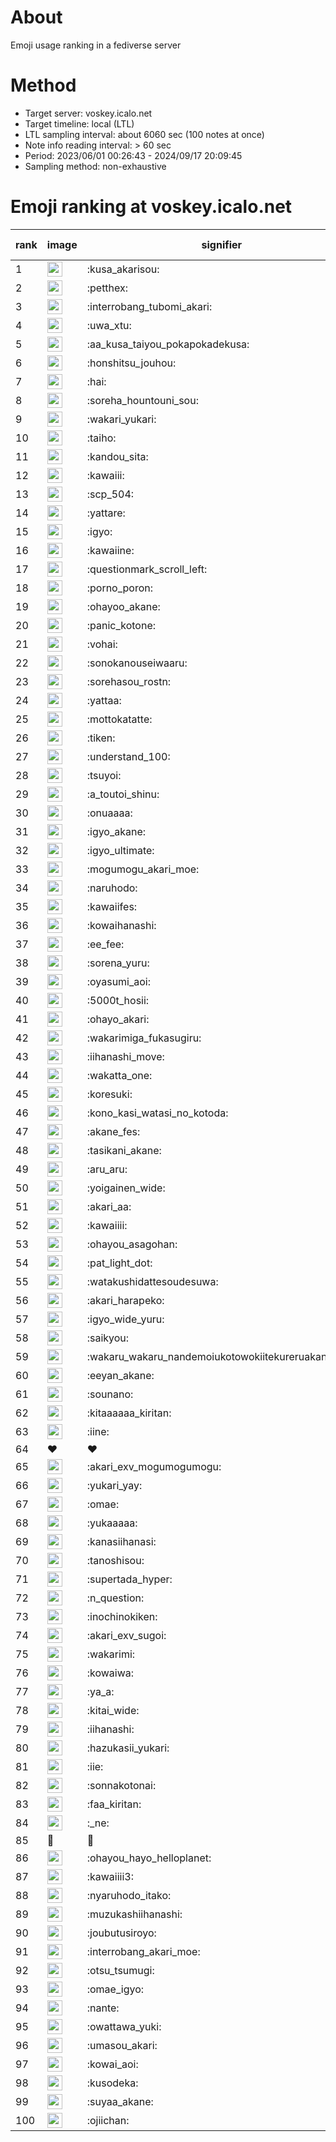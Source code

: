 # About
Emoji usage ranking in a fediverse server

# Method
- Target server: voskey.icalo.net
- Target timeline: local (LTL)
- LTL sampling interval: about 6060 sec (100 notes at once)
- Note info reading interval: > 60 sec
- Period: 2023/06/01 00:26:43 - 2024/09/17 20:09:45 
- Sampling method: non-exhaustive

# Emoji ranking at voskey.icalo.net

|rank|image|signifier|type|frequency score|
|----|----|----|----|----|
|1|<img height="24" src="https://voskey.icalo.net/emoji/kusa_akarisou.webp">|:kusa_akarisou:|custom|31720|
|2|<img height="24" src="https://voskey.icalo.net/emoji/petthex.webp">|:petthex:|custom|23943|
|3|<img height="24" src="https://voskey.icalo.net/emoji/interrobang_tubomi_akari.webp">|:interrobang_tubomi_akari:|custom|12739|
|4|<img height="24" src="https://voskey.icalo.net/emoji/uwa_xtu.webp">|:uwa_xtu:|custom|12176|
|5|<img height="24" src="https://voskey.icalo.net/emoji/aa_kusa_taiyou_pokapokadekusa.webp">|:aa_kusa_taiyou_pokapokadekusa:|custom|9849|
|6|<img height="24" src="https://voskey.icalo.net/emoji/honshitsu_jouhou.webp">|:honshitsu_jouhou:|custom|9466|
|7|<img height="24" src="https://voskey.icalo.net/emoji/hai.webp">|:hai:|custom|8142|
|8|<img height="24" src="https://voskey.icalo.net/emoji/soreha_hountouni_sou.webp">|:soreha_hountouni_sou:|custom|7193|
|9|<img height="24" src="https://voskey.icalo.net/emoji/wakari_yukari.webp">|:wakari_yukari:|custom|6917|
|10|<img height="24" src="https://voskey.icalo.net/emoji/taiho.webp">|:taiho:|custom|6772|
|11|<img height="24" src="https://voskey.icalo.net/emoji/kandou_sita.webp">|:kandou_sita:|custom|6306|
|12|<img height="24" src="https://voskey.icalo.net/emoji/kawaiii.webp">|:kawaiii:|custom|6245|
|13|<img height="24" src="https://voskey.icalo.net/emoji/scp_504.webp">|:scp_504:|custom|5837|
|14|<img height="24" src="https://voskey.icalo.net/emoji/yattare.webp">|:yattare:|custom|4626|
|15|<img height="24" src="https://voskey.icalo.net/emoji/igyo.webp">|:igyo:|custom|4600|
|16|<img height="24" src="https://voskey.icalo.net/emoji/kawaiine.webp">|:kawaiine:|custom|4587|
|17|<img height="24" src="https://voskey.icalo.net/emoji/questionmark_scroll_left.webp">|:questionmark_scroll_left:|custom|4569|
|18|<img height="24" src="https://voskey.icalo.net/emoji/porno_poron.webp">|:porno_poron:|custom|4451|
|19|<img height="24" src="https://voskey.icalo.net/emoji/ohayoo_akane.webp">|:ohayoo_akane:|custom|4294|
|20|<img height="24" src="https://voskey.icalo.net/emoji/panic_kotone.webp">|:panic_kotone:|custom|4251|
|21|<img height="24" src="https://voskey.icalo.net/emoji/vohai.webp">|:vohai:|custom|4246|
|22|<img height="24" src="https://voskey.icalo.net/emoji/sonokanouseiwaaru.webp">|:sonokanouseiwaaru:|custom|4226|
|23|<img height="24" src="https://voskey.icalo.net/emoji/sorehasou_rostn.webp">|:sorehasou_rostn:|custom|4120|
|24|<img height="24" src="https://voskey.icalo.net/emoji/yattaa.webp">|:yattaa:|custom|3811|
|25|<img height="24" src="https://voskey.icalo.net/emoji/mottokatatte.webp">|:mottokatatte:|custom|3711|
|26|<img height="24" src="https://voskey.icalo.net/emoji/tiken.webp">|:tiken:|custom|3657|
|27|<img height="24" src="https://voskey.icalo.net/emoji/understand_100.webp">|:understand_100:|custom|3629|
|28|<img height="24" src="https://voskey.icalo.net/emoji/tsuyoi.webp">|:tsuyoi:|custom|3438|
|29|<img height="24" src="https://voskey.icalo.net/emoji/a_toutoi_shinu.webp">|:a_toutoi_shinu:|custom|3415|
|30|<img height="24" src="https://voskey.icalo.net/emoji/onuaaaa.webp">|:onuaaaa:|custom|3134|
|31|<img height="24" src="https://voskey.icalo.net/emoji/igyo_akane.webp">|:igyo_akane:|custom|3002|
|32|<img height="24" src="https://voskey.icalo.net/emoji/igyo_ultimate.webp">|:igyo_ultimate:|custom|2989|
|33|<img height="24" src="https://voskey.icalo.net/emoji/mogumogu_akari_moe.webp">|:mogumogu_akari_moe:|custom|2890|
|34|<img height="24" src="https://voskey.icalo.net/emoji/naruhodo.webp">|:naruhodo:|custom|2881|
|35|<img height="24" src="https://voskey.icalo.net/emoji/kawaiifes.webp">|:kawaiifes:|custom|2866|
|36|<img height="24" src="https://voskey.icalo.net/emoji/kowaihanashi.webp">|:kowaihanashi:|custom|2740|
|37|<img height="24" src="https://voskey.icalo.net/emoji/ee_fee.webp">|:ee_fee:|custom|2716|
|38|<img height="24" src="https://voskey.icalo.net/emoji/sorena_yuru.webp">|:sorena_yuru:|custom|2671|
|39|<img height="24" src="https://voskey.icalo.net/emoji/oyasumi_aoi.webp">|:oyasumi_aoi:|custom|2664|
|40|<img height="24" src="https://voskey.icalo.net/emoji/5000t_hosii.webp">|:5000t_hosii:|custom|2537|
|41|<img height="24" src="https://voskey.icalo.net/emoji/ohayo_akari.webp">|:ohayo_akari:|custom|2472|
|42|<img height="24" src="https://voskey.icalo.net/emoji/wakarimiga_fukasugiru.webp">|:wakarimiga_fukasugiru:|custom|2450|
|43|<img height="24" src="https://voskey.icalo.net/emoji/iihanashi_move.webp">|:iihanashi_move:|custom|2434|
|44|<img height="24" src="https://voskey.icalo.net/emoji/wakatta_one.webp">|:wakatta_one:|custom|2317|
|45|<img height="24" src="https://voskey.icalo.net/emoji/koresuki.webp">|:koresuki:|custom|2285|
|46|<img height="24" src="https://voskey.icalo.net/emoji/kono_kasi_watasi_no_kotoda.webp">|:kono_kasi_watasi_no_kotoda:|custom|2275|
|47|<img height="24" src="https://voskey.icalo.net/emoji/akane_fes.webp">|:akane_fes:|custom|2270|
|48|<img height="24" src="https://voskey.icalo.net/emoji/tasikani_akane.webp">|:tasikani_akane:|custom|2237|
|49|<img height="24" src="https://voskey.icalo.net/emoji/aru_aru.webp">|:aru_aru:|custom|2230|
|50|<img height="24" src="https://voskey.icalo.net/emoji/yoigainen_wide.webp">|:yoigainen_wide:|custom|2188|
|51|<img height="24" src="https://voskey.icalo.net/emoji/akari_aa.webp">|:akari_aa:|custom|2184|
|52|<img height="24" src="https://voskey.icalo.net/emoji/kawaiiii.webp">|:kawaiiii:|custom|2146|
|53|<img height="24" src="https://voskey.icalo.net/emoji/ohayou_asagohan.webp">|:ohayou_asagohan:|custom|2140|
|54|<img height="24" src="https://voskey.icalo.net/emoji/pat_light_dot.webp">|:pat_light_dot:|custom|2139|
|55|<img height="24" src="https://voskey.icalo.net/emoji/watakushidattesoudesuwa.webp">|:watakushidattesoudesuwa:|custom|2130|
|56|<img height="24" src="https://voskey.icalo.net/emoji/akari_harapeko.webp">|:akari_harapeko:|custom|2079|
|57|<img height="24" src="https://voskey.icalo.net/emoji/igyo_wide_yuru.webp">|:igyo_wide_yuru:|custom|2047|
|58|<img height="24" src="https://voskey.icalo.net/emoji/saikyou.webp">|:saikyou:|custom|2003|
|59|<img height="24" src="https://voskey.icalo.net/emoji/wakaru_wakaru_nandemoiukotowokiitekureruakanetyan.webp">|:wakaru_wakaru_nandemoiukotowokiitekureruakanetyan:|custom|2002|
|60|<img height="24" src="https://voskey.icalo.net/emoji/eeyan_akane.webp">|:eeyan_akane:|custom|1974|
|61|<img height="24" src="https://voskey.icalo.net/emoji/sounano.webp">|:sounano:|custom|1973|
|62|<img height="24" src="https://voskey.icalo.net/emoji/kitaaaaaa_kiritan.webp">|:kitaaaaaa_kiritan:|custom|1915|
|63|<img height="24" src="https://voskey.icalo.net/emoji/iine.webp">|:iine:|custom|1853|
|64|❤|❤|unicode|1852|
|65|<img height="24" src="https://voskey.icalo.net/emoji/akari_exv_mogumogumogu.webp">|:akari_exv_mogumogumogu:|custom|1806|
|66|<img height="24" src="https://voskey.icalo.net/emoji/yukari_yay.webp">|:yukari_yay:|custom|1793|
|67|<img height="24" src="https://voskey.icalo.net/emoji/omae.webp">|:omae:|custom|1747|
|68|<img height="24" src="https://voskey.icalo.net/emoji/yukaaaaa.webp">|:yukaaaaa:|custom|1727|
|69|<img height="24" src="https://voskey.icalo.net/emoji/kanasiihanasi.webp">|:kanasiihanasi:|custom|1695|
|70|<img height="24" src="https://voskey.icalo.net/emoji/tanoshisou.webp">|:tanoshisou:|custom|1693|
|71|<img height="24" src="https://voskey.icalo.net/emoji/supertada_hyper.webp">|:supertada_hyper:|custom|1677|
|72|<img height="24" src="https://voskey.icalo.net/emoji/n_question.webp">|:n_question:|custom|1677|
|73|<img height="24" src="https://voskey.icalo.net/emoji/inochinokiken.webp">|:inochinokiken:|custom|1643|
|74|<img height="24" src="https://voskey.icalo.net/emoji/akari_exv_sugoi.webp">|:akari_exv_sugoi:|custom|1642|
|75|<img height="24" src="https://voskey.icalo.net/emoji/wakarimi.webp">|:wakarimi:|custom|1634|
|76|<img height="24" src="https://voskey.icalo.net/emoji/kowaiwa.webp">|:kowaiwa:|custom|1582|
|77|<img height="24" src="https://voskey.icalo.net/emoji/ya_a.webp">|:ya_a:|custom|1550|
|78|<img height="24" src="https://voskey.icalo.net/emoji/kitai_wide.webp">|:kitai_wide:|custom|1539|
|79|<img height="24" src="https://voskey.icalo.net/emoji/iihanashi.webp">|:iihanashi:|custom|1518|
|80|<img height="24" src="https://voskey.icalo.net/emoji/hazukasii_yukari.webp">|:hazukasii_yukari:|custom|1506|
|81|<img height="24" src="https://voskey.icalo.net/emoji/iie.webp">|:iie:|custom|1418|
|82|<img height="24" src="https://voskey.icalo.net/emoji/sonnakotonai.webp">|:sonnakotonai:|custom|1417|
|83|<img height="24" src="https://voskey.icalo.net/emoji/faa_kiritan.webp">|:faa_kiritan:|custom|1413|
|84|<img height="24" src="https://voskey.icalo.net/emoji/_ne.webp">|:_ne:|custom|1410|
|85|🤔|🤔|unicode|1409|
|86|<img height="24" src="https://voskey.icalo.net/emoji/ohayou_hayo_helloplanet.webp">|:ohayou_hayo_helloplanet:|custom|1406|
|87|<img height="24" src="https://voskey.icalo.net/emoji/kawaiiii3.webp">|:kawaiiii3:|custom|1394|
|88|<img height="24" src="https://voskey.icalo.net/emoji/nyaruhodo_itako.webp">|:nyaruhodo_itako:|custom|1392|
|89|<img height="24" src="https://voskey.icalo.net/emoji/muzukashiihanashi.webp">|:muzukashiihanashi:|custom|1373|
|90|<img height="24" src="https://voskey.icalo.net/emoji/joubutusiroyo.webp">|:joubutusiroyo:|custom|1359|
|91|<img height="24" src="https://voskey.icalo.net/emoji/interrobang_akari_moe.webp">|:interrobang_akari_moe:|custom|1314|
|92|<img height="24" src="https://voskey.icalo.net/emoji/otsu_tsumugi.webp">|:otsu_tsumugi:|custom|1300|
|93|<img height="24" src="https://voskey.icalo.net/emoji/omae_igyo.webp">|:omae_igyo:|custom|1285|
|94|<img height="24" src="https://voskey.icalo.net/emoji/nante.webp">|:nante:|custom|1281|
|95|<img height="24" src="https://voskey.icalo.net/emoji/owattawa_yuki.webp">|:owattawa_yuki:|custom|1254|
|96|<img height="24" src="https://voskey.icalo.net/emoji/umasou_akari.webp">|:umasou_akari:|custom|1245|
|97|<img height="24" src="https://voskey.icalo.net/emoji/kowai_aoi.webp">|:kowai_aoi:|custom|1224|
|98|<img height="24" src="https://voskey.icalo.net/emoji/kusodeka.webp">|:kusodeka:|custom|1203|
|99|<img height="24" src="https://voskey.icalo.net/emoji/suyaa_akane.webp">|:suyaa_akane:|custom|1199|
|100|<img height="24" src="https://voskey.icalo.net/emoji/ojiichan.webp">|:ojiichan:|custom|1198|
